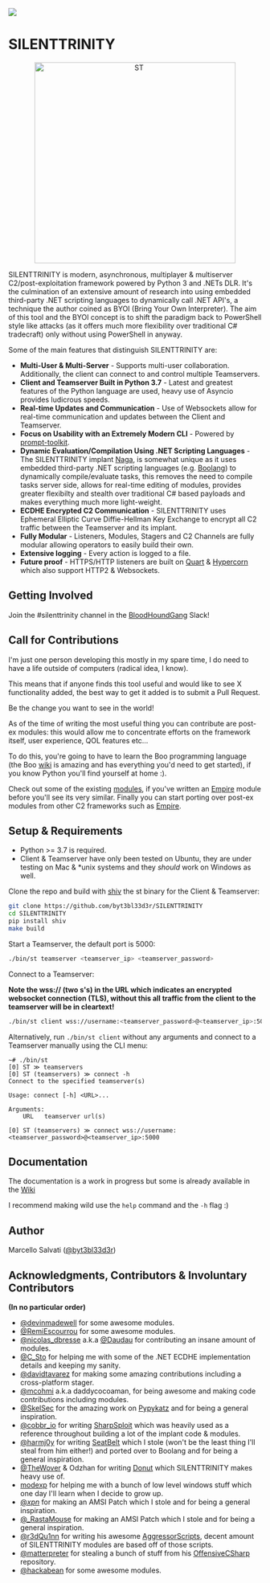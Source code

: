 ![](https://github.com/byt3bl33d3r/SILENTTRINITY/workflows/SILENTTRINITY%20Tests/badge.svg)

# SILENTTRINITY

<p align="center">
  <img src="https://user-images.githubusercontent.com/5151193/45964397-e462e280-bfe2-11e8-88a7-69212e0f0355.png" width=400 height=400 alt="ST"/>
</p>

SILENTTRINITY is modern, asynchronous, multiplayer & multiserver C2/post-exploitation framework powered by Python 3 and .NETs DLR. It's the culmination of an extensive amount of research into using embedded third-party .NET scripting languages to dynamically call .NET API's, a technique the author coined as BYOI (Bring Your Own Interpreter). The aim of this tool and the BYOI concept is to shift the paradigm back to PowerShell style like attacks (as it offers much more flexibility over traditional C# tradecraft) only without using PowerShell in anyway.

Some of the main features that distinguish SILENTTRINITY are:
- **Multi-User & Multi-Server** - Supports multi-user collaboration. Additionally, the client can connect to and control multiple Teamservers.
- **Client and Teamserver Built in Python 3.7** - Latest and greatest features of the Python language are used, heavy use of Asyncio provides ludicrous speeds.
- **Real-time Updates and Communication** - Use of Websockets allow for real-time communication and updates between the Client and Teamserver.
- **Focus on Usability with an Extremely Modern CLI** - Powered by [prompt-toolkit](https://github.com/prompt-toolkit/python-prompt-toolkit).
- **Dynamic Evaluation/Compilation Using .NET Scripting Languages** - The SILENTTRINITY implant [Naga](https://github.com/byt3bl33d3r/Naga), is somewhat unique as it uses embedded third-party .NET scripting languages (e.g. [Boolang](https://github.com/boo-lang/boo)) to dynamically compile/evaluate tasks, this removes the need to compile tasks server side, allows for real-time editing of modules, provides greater flexibilty and stealth over traditional C# based payloads and makes everything much more light-weight.
- **ECDHE Encrypted C2 Communication** - SILENTTRINITY uses Ephemeral Elliptic Curve Diffie-Hellman Key Exchange to encrypt all C2 traffic between the Teamserver and its implant.
- **Fully Modular** - Listeners, Modules, Stagers and C2 Channels are fully modular allowing operators to easily build their own.
- **Extensive logging** - Every action is logged to a file.
- **Future proof** - HTTPS/HTTP listeners are built on [Quart](https://gitlab.com/pgjones/quart) & [Hypercorn](https://gitlab.com/pgjones/hypercorn) which also support HTTP2 & Websockets.

## Getting Involved

Join the #silenttrinity channel in the [BloodHoundGang](https://bloodhoundgang.herokuapp.com/) Slack!

## Call for Contributions

I'm just one person developing this mostly in my spare time, I do need to have a life outside of computers (radical idea, I know).

This means that if anyone finds this tool useful and would like to see X functionality added, the best way to get it added is to submit a Pull Request.

Be the change you want to see in the world!

As of the time of writing the most useful thing you can contribute are post-ex modules: this would allow me to concentrate efforts on the framework itself, user experience, QOL features etc...

To do this, you're going to have to learn the Boo programming language (the Boo [wiki](https://github.com/boo-lang/boo/wiki) is amazing and has everything you'd need to get started), if you know Python you'll find yourself at home :).

Check out some of the existing [modules](../master/core/teamserver/modules/boo), if you've written an [Empire](https://github.com/EmpireProject/Empire) module before you'll see its very similar.
Finally you can start porting over post-ex modules from other C2 frameworks such as [Empire](https://github.com/EmpireProject/Empire).

## Setup & Requirements

- Python >= 3.7 is required.
- Client & Teamserver have only been tested on Ubuntu, they are under testing on Mac & *unix systems and they *should* work on Windows as well.

Clone the repo and build with [shiv](https://github.com/linkedin/shiv) the st binary for the Client & Teamserver:

```bash
git clone https://github.com/byt3bl33d3r/SILENTTRINITY
cd SILENTTRINITY
pip install shiv
make build
```

Start a Teamserver, the default port is 5000:
```bash
./bin/st teamserver <teamserver_ip> <teamserver_password>
```

Connect to a Teamserver:

**Note the wss:// (two s's) in the URL which indicates an encrypted websocket connection (TLS), without this all traffic from the client to the teamserver will be in cleartext!**

```bash
./bin/st client wss://username:<teamserver_password>@<teamserver_ip>:5000
```

Alternatively, run ```./bin/st client``` without any arguments and connect to a Teamserver manually using the CLI menu:
```
~# ./bin/st
[0] ST ≫ teamservers
[0] ST (teamservers) ≫ connect -h
Connect to the specified teamserver(s)

Usage: connect [-h] <URL>...

Arguments:
    URL   teamserver url(s)

[0] ST (teamservers) ≫ connect wss://username:<teamserver_password>@<teamserver_ip>:5000
```

## Documentation

The documentation is a work in progress but some is already available in the [Wiki](https://github.com/byt3bl33d3r/SILENTTRINITY/wiki)

I recommend making wild use the ```help``` command and the ```-h``` flag :)

## Author

Marcello Salvati ([@byt3bl33d3r](https://twitter.com/byt3bl33d3r))

## Acknowledgments, Contributors & Involuntary Contributors

**(In no particular order)**

- [@devinmadewell](https://github.com/devinmadewell) for some awesome modules.
- [@RemiEscourrou](https://github.com/RemiEscourrou) for some awesome modules.
- [@nicolas_dbresse](https://twitter.com/nicolas_dbresse) a.k.a [@Daudau](https://github.com/Daudau) for contributing an insane amount of modules.
- [@C_Sto](https://twitter.com/C__Sto) for helping me with some of the .NET ECDHE implementation details and keeping my sanity.
- [@davidtavarez](https://twitter.com/davidtavarez) for making some amazing contributions including a cross-platform stager.
- [@mcohmi](https://twitter.com/mcohmi) a.k.a daddycocoaman, for being awesome and making code contributions including modules.
- [@SkelSec](https://twitter.com/SkelSec) for the amazing work on [Pypykatz](https://github.com/skelsec/pypykatz) and for being a general inspiration.
- [@cobbr_io](https://twitter.com/cobbr_io) for writing [SharpSploit](https://github.com/cobbr/SharpSploit) which was heavily used as a reference throughout building a lot of the implant code & modules.
- [@harmj0y](https://twitter.com/harmj0y) for writing [SeatBelt](https://github.com/GhostPack/Seatbelt) which I stole (won't be the least thing I'll steal from him either!) and ported over to Boolang and for being a general inspiration.
- [@TheWover](https://twitter.com/TheRealWover) & Odzhan for writing [Donut](https://github.com/TheWover/donut) which SILENTTRINITY makes heavy use of.
- [modexp](https://modexp.wordpress.com) for helping me with a bunch of low level windows stuff which one day I'll learn when I decide to grow up.
- [@_xpn_](https://twitter.com/_xpn_) for making an AMSI Patch which I stole and for being a general inspiration.
- [@_RastaMouse](https://twitter.com/_RastaMouse) for making an AMSI Patch which I stole and for being a general inspiration.
- [@r3dQu1nn](https://twitter.com/r3dQu1nn) for writing his awesome [AggressorScripts](https://github.com/harleyQu1nn/AggressorScripts), decent amount of SILENTTRINITY modules are based off of those scripts.
- [@matterpreter](https://twitter.com/matterpreter) for stealing a bunch of stuff from his [OffensiveCSharp](https://github.com/matterpreter/OffensiveCSharp) repository.
- [@hackabean](https://github.com/hackabean) for some awesome modules.
